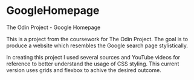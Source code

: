 # GoogleHomepage
The Odin Project - Google Homepage

This is a project from the coursework for The Odin Project. The goal is to produce a website which resembles the Google search page stylistically. 

In creating this project I used several sources and YouTube videos for reference to better understand the usage of CSS styling. This current version uses grids and flexbox to achive the desired outcome.
